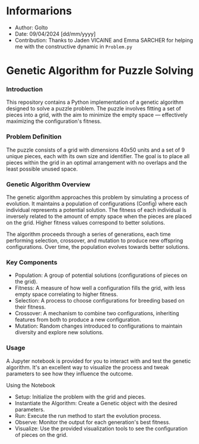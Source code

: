 # Informarions
- Author: Golto
- Date: 09/04/2024 [dd/mm/yyyy]
- Contribution: Thanks to Jaden VICAINE and Emma SARCHER for helping me with the constructive dynamic in `Problem.py`

# Genetic Algorithm for Puzzle Solving
### Introduction
This repository contains a Python implementation of a genetic algorithm designed to solve a puzzle problem. The puzzle involves fitting a set of pieces into a grid, with the aim to minimize the empty space — effectively maximizing the configuration's fitness.

### Problem Definition
The puzzle consists of a grid with dimensions 40x50 units and a set of 9 unique pieces, each with its own size and identifier. The goal is to place all pieces within the grid in an optimal arrangement with no overlaps and the least possible unused space.

### Genetic Algorithm Overview
The genetic algorithm approaches this problem by simulating a process of evolution. It maintains a population of configurations (Config) where each individual represents a potential solution. The fitness of each individual is inversely related to the amount of empty space when the pieces are placed on the grid. Higher fitness values correspond to better solutions.

The algorithm proceeds through a series of generations, each time performing selection, crossover, and mutation to produce new offspring configurations. Over time, the population evolves towards better solutions.

### Key Components
- Population: A group of potential solutions (configurations of pieces on the grid).
- Fitness: A measure of how well a configuration fills the grid, with less empty space correlating to higher fitness.
- Selection: A process to choose configurations for breeding based on their fitness.
- Crossover: A mechanism to combine two configurations, inheriting features from both to produce a new configuration.
- Mutation: Random changes introduced to configurations to maintain diversity and explore new solutions.

### Usage
A Jupyter notebook is provided for you to interact with and test the genetic algorithm. It's an excellent way to visualize the process and tweak parameters to see how they influence the outcome.

Using the Notebook
- Setup: Initialize the problem with the grid and pieces.
- Instantiate the Algorithm: Create a Genetic object with the desired parameters.
- Run: Execute the run method to start the evolution process.
- Observe: Monitor the output for each generation's best fitness.
- Visualize: Use the provided visualization tools to see the configuration of pieces on the grid.
